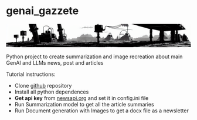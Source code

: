 # genai_gazzete

![image info](banner_top.png)

Python project to create summarization and image recreation about main GenAI and LLMs news, post and articles

Tutorial instructions:
- Clone [github](https://github.com/VictorPelaez/genai_gazzete) repository
- Install all python dependences
- **Get api key** from [newsapi.org](https://newsapi.org/docs/client-libraries/python) and set it in config.ini file
- Run Summarization model to get all the article summaries
- Run Document generation with Images to get a docx file as a newsletter

